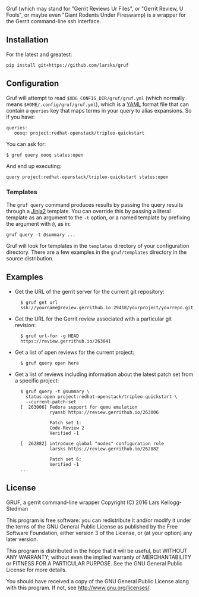 Gruf (which may stand for "Gerrit Reviews Ur Files", or "Gerrit
Review, U Fools", or maybe even "Giant Rodents Under Fireswamp) is a
wrapper for the Gerrit command-line ssh interface.

## Installation

For the latest and greatest:

    pip install git+https://github.com/larsks/gruf

## Configuration

Gruf will attempt to read `$XDG_CONFIG_DIR/gruf/gruf.yml` (which
normally means `$HOME/.config/gruf/gruf.yml`), which is a [YAML][]
format file that can contain a `queries` key that maps terms in your
query to alias expansions.  So if you have:

    queries:
       oooq: project:redhat-openstack/tripleo-quickstart

You can ask for:

    $ gruf query oooq status:open

And end up executing:

    query project:redhat-openstack/tripleo-quickstart status:open

### Templates

The `gruf query` command produces results by passing the query results
through a [Jinja2][] template.  You can override this by passing a
literal template as an argument to the `-t` option, or a named
template by prefixing the argument with `@`, as in:

    gruf query -t @summary ...

Gruf will look for templates in the `templates` directory of your
configuration directory.  There are a few examples in the
`gruf/templates` directory in the source distribution.

## Examples

- Get the URL of the gerrit server for the current git repository:

        $ gruf get url
        ssh://yourname@review.gerrithub.io:29418/yourproject/yourrepo.git

- Get the URL for the Gerrit review associated with a particular git
  revision:

        $ gruf url-for -g HEAD
        https://review.gerrithub.io/263041

- Get a list of open reviews for the current project:

        $ gruf query open here

- Get a list of reviews including information about the latest
  patch set from a specific project:

        $ gruf query -t @summary \
          status:open project:redhat-openstack/tripleo-quickstart \
          --current-patch-set
        [  263006] Fedora support for qemu emulation
                   ryansb https://review.gerrithub.io/263006

                   Patch set 1:
                   Code-Review 2
                   Verified -1

        [  262882] introduce global "nodes" configuration role
                   larsks https://review.gerrithub.io/262882

                   Patch set 6:
                   Verified -1
        ...


## License

GRUF, a gerrit command-line wrapper
Copyright (C) 2016 Lars Kellogg-Stedman

This program is free software: you can redistribute it and/or modify
it under the terms of the GNU General Public License as published by
the Free Software Foundation, either version 3 of the License, or
(at your option) any later version.

This program is distributed in the hope that it will be useful,
but WITHOUT ANY WARRANTY; without even the implied warranty of
MERCHANTABILITY or FITNESS FOR A PARTICULAR PURPOSE.  See the
GNU General Public License for more details.

You should have received a copy of the GNU General Public License
along with this program.  If not, see <http://www.gnu.org/licenses/>.

[yaml]: http://yaml.org/
[jinja2]: http://jinja.pocoo.org/
